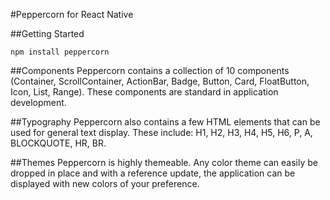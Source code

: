 #Peppercorn for React Native

##Getting Started
```
npm install peppercorn
```

##Components
Peppercorn contains a collection of 10 components (Container, ScrollContainer, ActionBar, Badge, Button, Card, FloatButton, Icon, List, Range). These components are standard in application development.

##Typography
Peppercorn also contains a few HTML elements that can be used for general text display. These include: H1, H2, H3, H4, H5, H6, P, A, BLOCKQUOTE, HR, BR.

##Themes
Peppercorn is highly themeable. Any color theme can easily be dropped in place and with a reference update, the application can be displayed with new colors of your preference.


